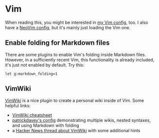 # Vim

When reading this, you might be interested in [my Vim config](https://github.com/scy/dotfiles/tree/master/.vim), too.
I also have a [NeoVim config](https://github.com/scy/dotfiles/tree/master/.config/nvim), but it's mainly just loading the Vim one.

## Enable folding for Markdown files

There are some plugins to enable Vim's folding inside Markdown files.
However, in a sufficiently recent Vim, this functionality is already included, it's just not enabled by default.
Try this:

```viml
let g:markdown_folding=1
```

## VimWiki

[VimWiki](https://vimwiki.github.io/) is a nice plugin to create a personal wiki inside of Vim.
Some helpful links:

* [VimWiki cheatsheet](http://thedarnedestthing.com/vimwiki%20cheatsheet)
* [patrickdavey's config](https://github.com/patrickdavey/dotfiles/blob/682e72e4b7a70e50858d1a3b7f0713ce6b470fb6/vim/.vimrc#L243-L281) demonstrating multiple wikis, nested syntaxes, and using Markdown with folding
* a [Hacker News thread about VimWiki](https://news.ycombinator.com/item?id=13157497) with some additional hints
